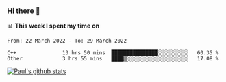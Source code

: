 ### Hi there 👋

📊 **This week I spent my time on**
<!--START_SECTION:waka-->

```text
From: 22 March 2022 - To: 29 March 2022

C++               13 hrs 50 mins  ███████████████░░░░░░░░░░   60.35 %
Other             3 hrs 55 mins   ████▒░░░░░░░░░░░░░░░░░░░░   17.08 %
```

<!--END_SECTION:waka-->


[![Paul's github stats](https://github-readme-stats.vercel.app/api?username=mickeyouyou&theme=dracula&show_icons=true)](https://github.com/anuraghazra/github-readme-stats)
